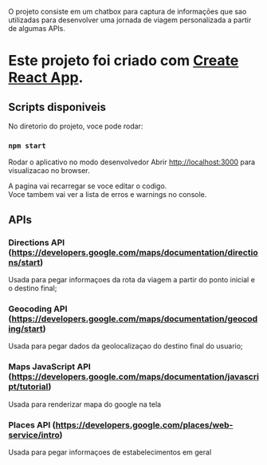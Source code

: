 
O projeto consiste em um chatbox para captura de informaçōes que sao utilizadas para desenvolver uma jornada de viagem personalizada a partir de algumas APIs.

# Este projeto foi criado com [Create React App](https://github.com/facebook/create-react-app).

## Scripts disponiveis

No diretorio do projeto, voce pode rodar:

### `npm start`

Rodar o aplicativo no modo desenvolvedor
Abrir [http://localhost:3000](http://localhost:3000) para visualizacao no browser.

A pagina vai recarregar se voce editar o codigo.<br />
Voce tambem vai ver a lista de erros e warnings no console.

## APIs

### Directions API (https://developers.google.com/maps/documentation/directions/start)
Usada para pegar informaçoes da rota da viagem a partir do ponto inicial e o destino final;
### Geocoding API (https://developers.google.com/maps/documentation/geocoding/start)
Usada para pegar dados da geolocalizaçao do destino final do usuario;
### Maps JavaScript API (https://developers.google.com/maps/documentation/javascript/tutorial)
Usada para renderizar mapa do google na tela
### Places API (https://developers.google.com/places/web-service/intro)
Usada para pegar informaçoes de estabelecimentos em geral

